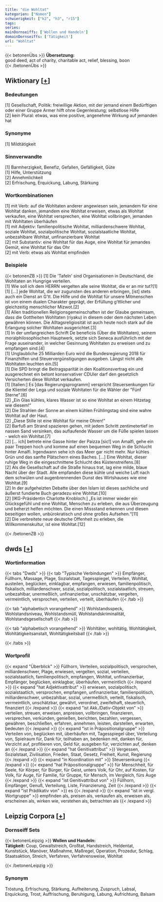 ```yaml
---
title: "die Wohltat"
kategorien: ["Nomen"]
schwierigkeit: ["k2", "h3", "r15"]
tags:
series:
mainDornseiffs: ['Wollen und Handeln']
domainDornseiffs: ['Tätigkeit']
url: "Wohltat"
---
```


{{< betonenÜbs >}}
**Übersetzung:**  
good deed, act of charity, charitable act, relief, blessing, boon  
{{< /betonenÜbs >}}

## Wiktionary [[+](https://de.wiktionary.org/wiki/Wohltat)]

### Bedeutungen
[1] Gesellschaft, Politik: freiwillige Aktion, mit der jemand einem Bedürftigen oder einer Gruppe Armer hilft ohne Gegenleistung; selbstlose Hilfe  
[2] kein Plural: etwas, was eine positive, angenehme Wirkung auf jemanden hat  

### Synonyme
[1] Mildtätigkeit  

### Sinnverwandte
[1] Barmherzigkeit, Benefiz, Gefallen, Gefälligkeit, Güte  
[1] Hilfe, Unterstützung  
[2] Annehmlichkeit  
[2] Erfrischung, Erquickung, Labung, Stärkung  

### Wortkombinationen
[1] mit Verb: auf die Wohltaten anderer angewiesen sein, jemandem für eine Wohltat danken, jemandem eine Wohltat erweisen, etwas als Wohltat verkaufen, eine Wohltat versprechen, eine Wohltat vollbringen, jemanden mit Wohltaten überhäufen  
[1] mit Adjektiv: familienpolitische Wohltat, milliardenschwere Wohltat, soziale Wohltat, sozialpolitische Wohltat, sozialstaatliche Wohltat, unbezahlbare Wohltat, unfinanzierbare Wohltat  
[2] mit Substantiv: eine Wohltat für das Auge, eine Wohltat für jemandes Gemüt, eine Wohltat für das Ohr  
[2] mit Verb: etwas als Wohltat empfinden  

### Beispiele
{{< betonenZB >}}
[1] Die 'Tafeln' sind Organisationen in Deutschland, die Wohltaten an Hungrige verteilen.  
[1] Wie soll ich dem HERRN vergelten alle seine Wohltat, die er an mir tut?[1]  
[1] […] jede Wohltat, die wir zugunsten des anderen erbringen, [ist] stets auch ein Dienst an G’tt. Die Hilfe und die Wohltat für unsere Mitmenschen ist von einem dualen Charakter geprägt, der Erfüllung g’ttlicher und gleichzeitig menschlicher Mizwot.[2]  
[1] Allen traditionellen Religionsgemeinschaften ist der Glaube gemeinsam, dass die Gottheiten Wohltaten (riyaku) in diesem oder dem nächsten Leben gewähren können. Die Alltagsreligiosität ist auch heute noch stark auf die Erlangung solcher Wohltaten ausgerichtet.[3]  
[1] In der umfangreichen Schrift De beneficiis (Über die Wohltaten), seinem moralphilosophischen Hauptwerk, setzte sich Seneca ausführlich mit der Frage auseinander, in welcher Gesinnung Wohltaten zu erweisen und zu empfangen sind.[4]  
[1] Unglaubliche 25 Milliarden Euro wird die Bundesregierung 2018 für Finanzhilfen und Steuervergünstigungen ausgeben. Längst nicht alle Wohltaten leuchten ein.[5]  
[1] Die SPD bringt die Beitragsparität in den Koalitionsvertrag ein und ausgerechnet ein betont konservativer CDUler darf den gesetzlich Versicherten diese Wohltat verkaufen.  
[1] [Italien:] Es [das Regierungsprogramm] verspricht Steuersenkungen für die Klientel der Lega und soziale Wohltaten für die Wähler der "Fünf Sterne".[6]  
[2] „Ein Glas kühles, klares Wasser ist so eine Wohltat an einem Hitzetag wie diesem!“  
[2] Die Strahlen der Sonne an einem kühlen Frühlingstag sind eine wahre Wohltat auf der Haut.  
[2] „Diese Stille ist eine Wohltat für meine Ohren!“  
[2] Barfuß am Strand spazieren gehen, mit jedem Schritt zentimetertief im nassen Sand versinken, das auflaufende Wasser um die Füße spielen lassen - welch ein Wohltat.[7]  
[2] [… ich] betrete eine Gasse hinter der Paizza [sic!] von Amalfi, gehe ein paar Treppen hoch und komme auf einen bequemen Weg in die Schlucht hinter Amalfi. Irgendwann sehe ich das Meer gar nicht mehr. Nur kühles Grün und das sanfte Plätschern eines Baches. […] Eine Wohltat, dieser ruhige Weg in die eingeschnittene Schlucht des Küstenstreifens.[8]  
[2] Als die Gesellschaft auf die Straße hinaus trat, lag eine milde, blaue Nacht über der Stadt. Alle empfanden diese kühle und weiche Luft nach dem schwülen und augenbrennenden Dunst des Wirtshauses wie eine Wohltat.[9]  
[2] In der aufgeheizten Debatte über den Islam ist dieses sachliche und äußerst fundierte Buch geradezu eine Wohltat.[10]  
[2] [IKG-Präsidentin Charlotte Knobloch:] „Es ist immer wieder ein Glücksgefühl und eine Wohltat, Menschen zu erleben, die aus Überzeugung und beherzt helfen möchten. Die einen Missstand erkennen und diesen beseitigen wollen, unbürokratisch und ohne großes Aufsehen.“[11]  
[2] Die verbreitete neue deutsche Offenheit zu erleben, die Willkommenskultur, ist eine Wohltat.[12]  

{{< /betonenZB >}}


## dwds [[+](https://www.dwds.de/wb/Wohltat)]

### Wortinformation
{{< tabs "Dwds" >}}
{{< tab "Typische Verbindungen" >}}
Empfänger, Füllhorn, Massage, Plage, Sozialstaat, Tagesspiegel, Verteilen, Wohltat, austeilen, beglücken, einklagbar, empfangen, erwiesen, familienpolitisch, fiskalisch, milliardenschwer, sozial, sozialpolitisch, sozialstaatlich, streuen, unbezahlbar, unermeßlich, unfinanzierbar, unschätzbar, vergelten, vermeintlich, versprochen, verteilen, verteilt, überhäufen
{{< /tab >}}

{{< tab "alphabetisch vorangehend" >}}
Wohlstandsspeck, Wohlstandsniveau, Wohlstandsmüll, Wohlstandskriminalität, Wohlstandsgesellschaft
{{< /tab >}}

{{< tab "alphabetisch vorangehend" >}}
Wohltäter, wohltätig, Wohltätigkeit, Wohltätigkeitsanstalt, Wohltätigkeitsball
{{< /tab >}}

{{< /tabs >}}

### Wortprofil
{{< expand "Überblick" >}} Füllhorn, Verteilen, sozialpolitisch, versprochen, milliardenschwer, Plage, erwiesen, vergelten, sozial, verteilen, sozialstaatlich, familienpolitisch, empfangen, Wohltat, unfinanzierbar, Empfänger, beglücken, einklagbar, überhäufen, vermeintlich {{< /expand >}}
{{< expand "hat Adjektivattribut" >}} erwiesen, sozialpolitisch, sozialstaatlich, versprochen, empfangen, unfinanzierbar, familienpolitisch, milliardenschwer, unbezahlbar, sozial, unermeßlich, verteilt, fiskalisch, vermeintlich, unschätzbar, gewährt, verordnet, zweifelhaft, steuerlich, finanziert {{< /expand >}}
{{< expand "ist Akk./Dativ-Objekt von" >}} verteilen, streuen, erweisen, anpreisen, vollbringen, finanzieren, versprechen, verkünden, genießen, berichten, bezahlen, vergessen, gewähren, beschließen, erfahren, annehmen, leisten, darstellen, erwarten, bedeuten {{< /expand >}}
{{< expand "ist in Präpositionalgruppe" >}} Verteilen von, beglücken mit, überhäufen mit, Tagesspiegel über, Verteilung von, Spielraum für, Dank für, teilhaben an, bedenken mit, danken für, Verzicht auf, profitieren von, Geld für, ausgeben für, verzichten auf, denken an {{< /expand >}}
{{< expand "hat Genitivattribut" >}} Vergessen, Sozialstaat, Zivilisation, Frieden, Staat, Gesetz, Freiheit, Kunst, Regierung {{< /expand >}}
{{< expand "in Koordination mit" >}} Steuersenkung {{< /expand >}}
{{< expand "hat Präpositionalgruppe" >}} für Menschheit, für Seele, für Körper, für Bürger, für Geist, unters Volk, für Ohr, auf Kosten, für Volk, für Auge, für Familie, für Gruppe, für Mensch, im Vergleich, fürs Auge {{< /expand >}}
{{< expand "ist Genitivattribut von" >}} Füllhorn, Empfänger, Genuß, Verteilung, Liste, Finanzierung, Zeit {{< /expand >}}
{{< expand "ist Prädikativ von" >}} es {{< /expand >}}
{{< expand "ist in vergl. Wortgruppe" >}} empfinden als, preisen als, verkaufen als, erweisen als, erscheinen als, wirken wie, verstehen als, betrachten als {{< /expand >}}

## Leipzig Corpora [[+](https://corpora.uni-leipzig.de/en/res?word=Wohltat&corpusId=deu_newscrawl-public_2018)]

### Dornseiff Sets
{{< betonenLeipzig >}}
**Wollen und Handeln:**  
**Tätigkeit:** Coup, Gewaltstreich, Großtat, Handstreich, Heldentat, Kunststück, Manöver, Maßnahme, Maßregel, Operation, Prozedur, Schlag, Staatsaktion, Streich, Verfahren, Verfahrensweise, Wohltat  

{{< /betonenLeipzig >}}

### Synonym
Tröstung, Erfrischung, Stärkung, Aufheiterung, Zuspruch, Labsal, Erquickung, Trost, Auffrischung, Beruhigung, Labung, Aufrichtung, Balsam

